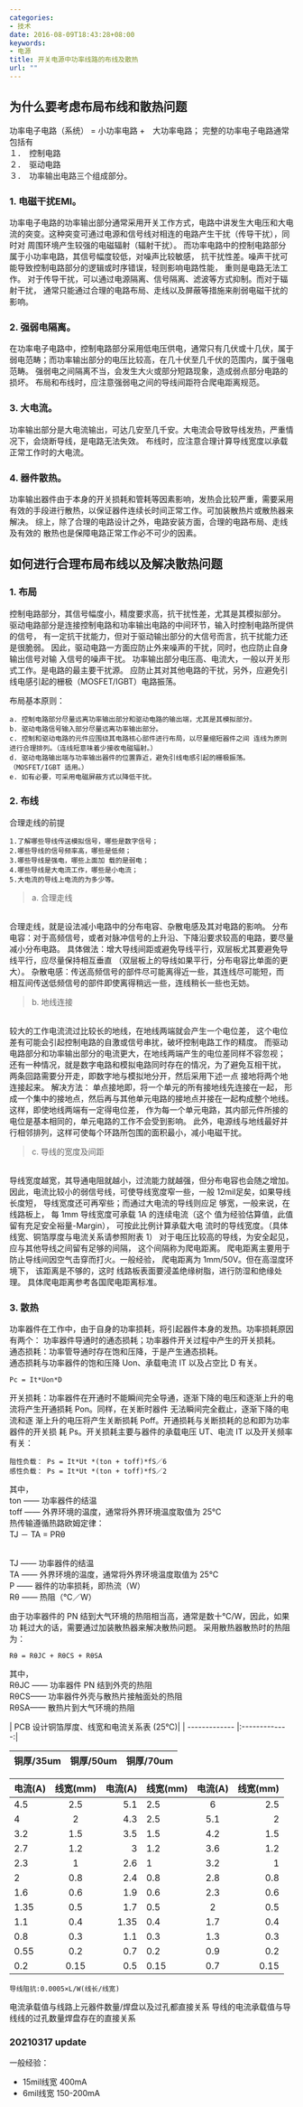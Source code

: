 ```yaml
---
categories:
- 技术
date: 2016-08-09T18:43:28+08:00
keywords:
- 电源
title: 开关电源中功率线路的布线及散热
url: ""
---
```


## **为什么要考虑布局布线和散热问题**

功率电子电路（系统） = 小功率电路 +　大功率电路； 完整的功率电子电路通常包括有
　<br/>１．　控制电路
　<br/>２．　驱动电路
　<br/>３．　功率输出电路三个组成部分。
<br/>

### 1. 电磁干扰EMI。

功率电子电路的功率输出部分通常采用开关工作方式，电路中讲发生大电压和大电 流的突变。这种突变可通过电源和信号线对相连的电路产生干扰（传导干扰），同时对 周围环境产生较强的电磁辐射（辐射干扰）。 而功率电路中的控制电路部分属于小功率电路，其信号幅度较低，对噪声比较敏感， 抗干扰性差。噪声干扰可能导致控制电路部分的逻辑或时序错误，轻则影响电路性能， 重则是电路无法工作。 对于传导干扰，可以通过电源隔离、信号隔离、滤波等方式抑制。而对于辐射干扰， 通常只能通过合理的电路布局、走线以及屏蔽等措施来削弱电磁干扰的影响。

### 2. 强弱电隔离。

在功率电子电路中，控制电路部分采用低电压供电，通常只有几伏或十几伏，属于 弱电范畴；而功率输出部分的电压比较高，在几十伏至几千伏的范围内，属于强电范畴。 强弱电之间隔离不当，会发生大火或部分短路现象，造成弱点部分电路的损坏。 布局和布线时，应注意强弱电之间的导线间距符合爬电距离规范。

### 3. 大电流。

功率输出部分是大电流输出，可达几安至几千安。大电流会导致导线发热，严重情 况下，会烧断导线，是电路无法失效。 布线时，应注意合理计算导线宽度以承载正常工作时的大电流。

### 4. 器件散热。

功率输出器件由于本身的开关损耗和管耗等因素影响，发热会比较严重，需要采用 有效的手段进行散热，以保证器件连续长时间正常工作。可加装散热片或散热器来解决。 综上，除了合理的电路设计之外，电路安装方面，合理的电路布局、走线及有效的 散热也是保障电路正常工作必不可少的因素。

## **如何进行合理布局布线以及解决散热问题**

### 1. 布局

控制电路部分，其信号幅度小，精度要求高，抗干扰性差，尤其是其模拟部分。 驱动电路部分是连接控制电路和功率输出电路的中间环节，输入时控制电路所提供的信号， 有一定抗干扰能力，但对于驱动输出部分的大信号而言，抗干扰能力还是很脆弱。 因此，驱动电路一方面应防止外来噪声的干扰，同时，也应防止自身输出信号对输 入信号的噪声干扰。 功率输出部分电压高、电流大，一般以开关形式工作。是电路的最主要干扰源。 应防止其对其他电路的干扰，另外，应避免引线电感引起的栅极（MOSFET/IGBT）电路振荡。


布局基本原则：
```
a. 控制电路部分尽量远离功率输出部分和驱动电路的输出端，尤其是其模拟部分。 
b. 驱动电路信号输入部分尽量远离功率输出部分。 
c. 控制和驱动电路的元件应围绕其电路核心部件进行布局，以尽量缩短器件之间 连线为原则进行合理排列。（连线短意味着少接收电磁辐射。） 
d. 驱动电路输出端与功率输出器件的位置靠近，避免引线电感引起的栅极振荡。 （MOSFET/IGBT 适用。） 
e. 如有必要，可采用电磁屏蔽方式以降低干扰。
```


### 2. 布线

合理走线的前提 
```
1.了解哪些导线传送模拟信号，哪些是数字信号； 
2.哪些导线的信号频率高，哪些是低频； 
3.哪些导线是强电，哪些上面加 载的是弱电； 
4.哪些导线是大电流工作，哪些是小电流； 
5.大电流的导线上电流的为多少等。
```
> a. 合理走线 
<br/>
合理走线，就是设法减小电路中的分布电容、杂散电感及其对电路的影响。 
分布电容：对于高频信号，或者对脉冲信号的上升沿、下降沿要求较高的电路，要尽量减小分布电路。 
具体做法：增大导线间距或避免导线平行，双层板尤其要避免导线平行，应尽量保持相互垂直 （双层板上的导线如果平行，分布电容比单面的更大）。 杂散电感：传送高频信号的部件尽可能离得近一些，其连线尽可能短，而 相互间传送低频信号的部件即使离得稍远一些，连线稍长一些也无妨。

> b. 地线连接 
<br/>
较大的工作电流流过比较长的地线，在地线两端就会产生一个电位差， 这个电位差有可能会引起控制电路的自激或信号串扰，破坏控制电路工作的精度。 而驱动电路部分和功率输出部分的电流更大，在地线两端产生的电位差同样不容忽视； 还有一种情况，就是数字电路和模拟电路同时存在的情况，为了避免互相干扰， 两条回路需要分开走，即数字地与模拟地分开，然后采用下述一点 接地将两个地连接起来。 
解决方法：
单点接地即，将一个单元的所有接地线先连接在一起， 形成一个集中的接地点，然后再与其他单元电路的接地点并接在一起构成整个地线。这样，即使地线两端有一定得电位差， 作为每一个单元电路，其内部元件所接的电位是基本相同的，单元电路的工作不会受到影响。 此外，电源线与地线最好并行相邻排列，这样可使每个环路所包围的面积最小，减小电磁干扰。


> c. 导线的宽度及间距
<br/> 
导线宽度越宽，其导通电阻就越小，过流能力就越强，但分布电容也会随之增加。 
因此，电流比较小的弱信号线，可使导线宽度窄一些，一般 12mil足矣，如果导线长度短，
 导线宽度还可再窄些；而通过大电流的导线则应足 够宽，一般来说，在线路板上， 每 1mm 
 导线宽度可承载 1A 的连续电流（这个 值为经验估算值，此值留有充足安全裕量-Margin）， 可按此比例计算承载大电 
 流时的导线宽度。（具体线宽、铜箔厚度与电流关系请参照附表 1） 对于电压比较高的导线，为安全起见，
 应与其他导线之间留有足够的间隔， 这个间隔称为爬电距离。 爬电距离主要用于防止导线间因空气击穿而打火。一般经验，
 爬电距离为 1mm/50V。但在高湿度环境下， 该距离是不够的，这时 线路板表面要浸盖绝缘树脂，进行防湿和绝缘处理。 
 具体爬电距离参考各国爬电距离标准。

### 3. 散热

功率器件在工作中，由于自身的功率损耗，将引起器件本身的发热。功率损耗原因有两个： 功率器件导通时的通态损耗；功率器件开关过程中产生的开关损耗。 
<br/>
通态损耗：功率管导通时存在饱和压降，于是产生通态损耗。
<br/>通态损耗与功率器件的饱和压降 Uon、承载电流 IT 以及占空比 D 有关。
<br/> 

```
Pc = It*Uon*D 
```

开关损耗：功率器件在开通时不能瞬间完全导通，逐渐下降的电压和逐渐上升的电 流将产生开通损耗 Pon。同样，在关断时器件
无法瞬间完全截止，逐渐下降的电流和逐 渐上升的电压将产生关断损耗 Poff。开通损耗与关断损耗的总和即为功率器件的开关损
 耗 Ps。开关损耗主要与器件的承载电压 UT、电流 IT 以及开关频率有关： 
 <br/>
 ```
阻性负载： Ps = It*Ut *(ton + toff)*fS／6 
感性负载： Ps = It*Ut *(ton + toff)*fS／2 
```
其中，
<br/>ton —— 功率器件的结温 
<br/>toff —— 外界环境的温度，通常将外界环境温度取值为 25℃ 
<br/>热传输遵循热路欧姆定律： 
<br/>TJ － TA = PRθ 
 
<br/>TJ —— 功率器件的结温 
<br/>TA —— 外界环境的温度，通常将外界环境温度取值为 25℃ 
<br/>P —— 器件的功率损耗，即热流（W） 
<br/>Rθ —— 热阻（℃／W）

由于功率器件的 PN 结到大气环境的热阻相当高，通常是数十℃/W，因此，如果功 耗过大的话，需要通过加装散热器来解决散热问题。 采用散热器散热时的热阻为： 
```
Rθ = RθJC + RθCS + RθSA 
```
其中，
<br/>RθJC —— 功率器件 PN 结到外壳的热阻 
<br/>RθCS—— 功率器件外壳与散热片接触面处的热阻 
<br/>RθSA—— 散热片到大气环境的热阻

| PCB 设计铜箔厚度、线宽和电流关系表 (25℃)| 
| ------------- |:-------------:| 

| 铜厚/35um     | 铜厚/50um     | 铜厚/70um |
| ------------- |:-------------:| ---------:|
		
|电流(A)	|线宽(mm)	|电流(A)	|线宽(mm)	|电流(A)	|线宽(mm)|
| ------------- |:-------------:| ---------:| ------------- |:-------------:| ---------:|
|4.5	|2.5	|5.1	|2.5	|6		|2.5
|4		|2		|4.3	|2.5	|5.1	|2
|3.2	|1.5	|3.5	|1.5	|4.2	|1.5
|2.7	|1.2	|3		|1.2	|3.6	|1.2
|2.3	|1		|2.6	|1		|3.2	|1
|2		|0.8	|2.4	|0.8	|2.8	|0.8
|1.6	|0.6	|1.9	|0.6	|2.3	|0.6
|1.35	|0.5	|1.7	|0.5	|2		|0.5
|1.1	|0.4	|1.35	|0.4	|1.7	|0.4
|0.8	|0.3	|1.1	|0.3	|1.3	|0.3
|0.55	|0.2	|0.7	|0.2	|0.9	|0.2
|0.2	|0.15	|0.5	|0.15	|0.7	|0.15
```
导线阻抗:0.0005×L/W(线长/线宽) 
```
电流承载值与线路上元器件数量/焊盘以及过孔都直接关系 
导线的电流承载值与导线线的过孔数量焊盘存在的直接关系 

### 20210317 update
一般经验：
* 15mil线宽 400mA
* 6mil线宽 150-200mA